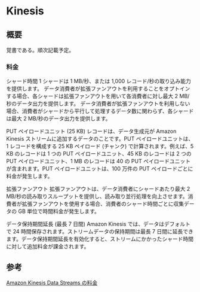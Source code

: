 # Kinesis

## 概要
覚書である。順次記載予定。

### 料金
シャード時間
  1 シャードは 1 MB/秒、または 1,000 レコード/秒の取り込み能力を提供します。
  データ消費者が拡張ファンアウトを利用することをオプトインする場合、各シャードは拡張ファンアウトを用いて各消費者に対し最大 2 MB/秒のデータ出力を提供します。
  データ消費者が拡張ファンアウトを利用しない場合、消費者がシャードから平行して処理するデータ数に関わらず、各シャードは最大 2 MB/秒のデータ出力を提供します。 

PUT ペイロードユニット (25 KB)
  レコードは、データ生成元が Amazon Kinesis ストリームに追加するデータのことです。PUT ペイロードユニットは、1 レコードを構成する 25 KB ペイロード (チャンク) で計算されます。例えば、5 KB のレコードは 1 つの PUT ペイロードユニット、45 KB のレコードは 2 つの PUT ペイロードユニット、1 MB のレコードは 40 の PUT ペイロードユニットが含まれます。PUT ペイロードユニットは、100 万件の PUT ペイロードごとに料金が発生します。

拡張ファンアウト
  拡張ファンアウトは、データ消費者にシャードあたり最大 2 MB/秒の読み取りスループットを提供し、読み取り並行処理を向上させます。消費者が拡張ファンアウトを使用する場合、消費者のシャード時間ごとに収集データの GB 単位で時間料金が発生します。

データ保持期間延長 (最長 7 日間)
  Amazon Kinesis では、データはデフォルトで 24 時間保存されます。ストリームデータの保持期間は最長 7 日間に延長できます。データ保持期間延長を有効化すると、ストリームにかかったシャード時間に対して追加料金が課金されます。


## 参考
[Amazon Kinesis Data Streams の料金](https://aws.amazon.com/jp/kinesis/data-streams/pricing/)

